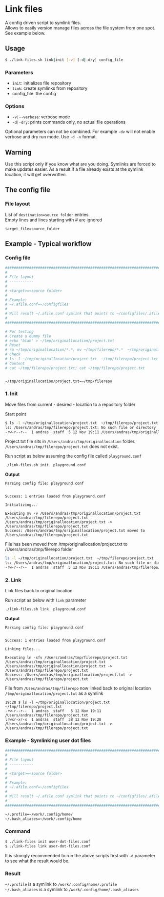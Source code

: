 # Link files

A config driven script to symlink files.<br>
Allows to easily version manage files across the file system from one spot. See example below.

## Usage

```sh
$ ./link-files.sh link|init [-v] [-d|-dry] config_file
```
### Parameters
- `init`: initializes  file repository
- `link`: create symlinks from repository
- config_file: the config <br>

### Options
- `-v|--verbose`: verbose mode
- `-d|-dry`: prints commands only, no actual file operations

Optional parameters can not be combined. For example `-dv` will not enable verbose and dry run mode. Use `-d -v` format.

## Warning

Use this script only if you know what are you doing. Symlinks are forced to make updates easier. As a result if a file already exists at the symlink location, it will get overwritten.

## The config file

### File layout

List of `destination=source folder` entries.<br>
Empty lines and lines starting with # are ignored

``target_file=source_folder``

## Example - Typical workflow


### Config file
```sh
################################################################################
#                                                                              #
# File layout                                                                  #
# -----------                                                                  #
#                                                                              #
# <target>=<source folder>                                                     #
#                                                                              #
# Example:                                                                     #
# ~/.afile.conf=~/configfiles                                                  #
#                                                                              #
# Will result ~/.afile.conf symlink that points to ~/configfiles/.afile.conf   #
#                                                                              #
################################################################################

# For testing
# Create a dummy file
# echo "blah" > ~/tmp/originallocation/project.txt
# Reset
# rm ~/tmp/originallocation/*.*; mv ~/tmp/filerepo/*.*  ~/tmp/originallocation/
# Check
# ls -l ~/tmp/originallocation/project.txt  ~/tmp/filerepo/project.txt
# Content
# cat ~/tmp/filerepo/project.txt; cat ~/tmp/filerepo/project.txt


~/tmp/originallocation/project.txt=~/tmp/filerepo
```

### 1. Init
Move files from current - desired - location to a repository folder

Start point
```sh
$ ls -l ~/tmp/originallocation/project.txt  ~/tmp/filerepo/project.txt
ls: /Users/andras/tmp/filerepo/project.txt: No such file or directory
-rw-r--r--  1 andras  staff  5 12 Nov 19:11 /Users/andras/tmp/originallocation/project.txt
```

Project.txt file sits in `/Users/andras/tmp/originallocation` folder.  `/Users/andras/tmp/filerepo/project.txt` does not exist.

Run script as below assuming the config file called `playground.conf`
```sh
./link-files.sh init  playground.conf

```

**Output**

```
Parsing config file: playground.conf


Success: 1 entries loaded from playground.conf

Initializing...

Executing mv -v /Users/andras/tmp/originallocation/project.txt /Users/andras/tmp/filerepo/project.txt
/Users/andras/tmp/originallocation/project.txt -> /Users/andras/tmp/filerepo/project.txt
Success: /Users/andras/tmp/originallocation/project.txt moved to /Users/andras/tmp/filerepo/project.txt
```

File has been moved from /tmp/originallocation/project.txt to /Users/andras/tmp/filerepo folder

```sh
ls -l ~/tmp/originallocation/project.txt  ~/tmp/filerepo/project.txt
ls: /Users/andras/tmp/originallocation/project.txt: No such file or directory
-rw-r--r--  1 andras  staff  5 12 Nov 19:11 /Users/andras/tmp/filerepo/project.txt
```

### 2. Link
Link files back to original location

Run script as below with `link` parameter
```sh
./link-files.sh link  playground.conf

```

**Output**
```
Parsing config file: playground.conf


Success: 1 entries loaded from playground.conf

Linking files...

Executing ln -sfv /Users/andras/tmp/filerepo/project.txt /Users/andras/tmp/originallocation/project.txt
/Users/andras/tmp/originallocation/project.txt -> /Users/andras/tmp/filerepo/project.txt
Success: /Users/andras/tmp/originallocation/project.txt -> /Users/andras/tmp/filerepo/project.txt
```

File from `/Uses/andras/tmp/filerepo` now linked back to original location `/tmp/originallocation/project.txt` as a symlink

```
19:28 $ ls -l ~/tmp/originallocation/project.txt  ~/tmp/filerepo/project.txt
-rw-r--r--  1 andras  staff   5 12 Nov 19:11 /Users/andras/tmp/filerepo/project.txt
lrwxr-xr-x  1 andras  staff  38 12 Nov 19:28 /Users/andras/tmp/originallocation/project.txt -> /Users/andras/tmp/filerepo/project.txt
```

### Example - Symlinking user dot files

```sh
################################################################################
#                                                                              #
# File layout                                                                  #
# -----------                                                                  #
#                                                                              #
# <target>=<source folder>                                                     #
#                                                                              #
# Example:                                                                     #
# ~/.afile.conf=~/configfiles                                                  #
#                                                                              #
# Will result ~/.afile.conf symlink that points to ~/configfiles/.afile.conf   #
#                                                                              #
################################################################################

~/.profile=~/work/.config/home/
~/.bash_aliases=~/work/.config/home

```

### Command

```sh
$ ./link-files init user-dot-files.conf
$ ./link-files link user-dot-files.conf
```

It is strongly recommended to run the above scripts first with `-d` parameter to see what the result would be.

### Result
`~/.profile` is a symlink to `/work/.config/home/.profile` <br>
`~/.bash_aliases` is a symlink to `/work/.config/home/.bash_aliases`

